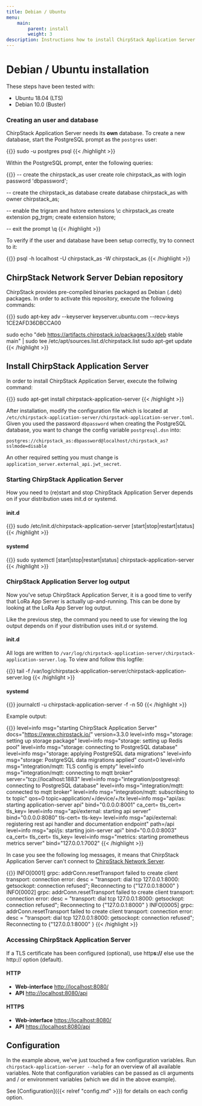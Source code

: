 ```yaml
---
title: Debian / Ubuntu
menu:
    main:
        parent: install
        weight: 3
description: Instructions how to install ChirpStack Application Server on a Debian or Ubuntu based Linux installation.
---
```


# Debian / Ubuntu installation

These steps have been tested with:

* Ubuntu 18.04 (LTS)
* Debian 10.0 (Buster)

### Creating an user and database

ChirpStack Application Server needs its **own** database. To create a new database,
start the PostgreSQL prompt as the `postgres` user:

{{<highlight bash>}}
sudo -u postgres psql
{{< /highlight >}}

Within the PostgreSQL prompt, enter the following queries:

{{<highlight sql>}}
-- create the chirpstack_as user
create role chirpstack_as with login password 'dbpassword';

-- create the chirpstack_as database
create database chirpstack_as with owner chirpstack_as;

-- enable the trigram and hstore extensions
\c chirpstack_as
create extension pg_trgm;
create extension hstore;

-- exit the prompt
\q
{{< /highlight >}}

To verify if the user and database have been setup correctly, try to connect
to it:

{{<highlight bash>}}
psql -h localhost -U chirpstack_as -W chirpstack_as
{{< /highlight >}}

## ChirpStack Network Server Debian repository

ChirpStack provides pre-compiled binaries packaged as Debian (.deb)
packages. In order to activate this repository, execute the following
commands:

{{<highlight bash>}}
sudo apt-key adv --keyserver keyserver.ubuntu.com --recv-keys 1CE2AFD36DBCCA00

sudo echo "deb https://artifacts.chirpstack.io/packages/3.x/deb stable main" | sudo tee /etc/apt/sources.list.d/chirpstack.list
sudo apt-get update
{{< /highlight >}}

## Install ChirpStack Application Server

In order to install ChirpStack Application Server, execute the follwing command:

{{<highlight bash>}}
sudo apt-get install chirpstack-application-server
{{< /highlight >}}

After installation, modify the configuration file which is located at
`/etc/chirpstack-application-server/chirpstack-application-server.toml`. Given you used the password `dbpassword` when
creating the PostgreSQL database, you want to change the config variable
`postgresql.dsn` into:

`postgres://chirpstack_as:dbpassword@localhost/chirpstack_as?sslmode=disable`

An other required setting you must change is `application_server.external_api.jwt_secret`.

### Starting ChirpStack Application Server

How you need to (re)start and stop ChirpStack Application Server depends on if your
distribution uses init.d or systemd.

#### init.d

{{<highlight bash>}}
sudo /etc/init.d/chirpstack-application-server [start|stop|restart|status]
{{< /highlight >}}

#### systemd

{{<highlight bash>}}
sudo systemctl [start|stop|restart|status] chirpstack-application-server
{{< /highlight >}}

### ChirpStack Application Server log output

Now you've setup ChirpStack Application Server, it is a good time to verify that LoRa App
Server is actually up-and-running. This can be done by looking at the LoRa
App Server log output.

Like the previous step, the command you need to use for viewing the
log output depends on if your distribution uses init.d or systemd.

#### init.d

All logs are written to `/var/log/chirpstack-application-server/chirpstack-application-server.log`.
To view and follow this logfile:

{{<highlight bash>}}
tail -f /var/log/chirpstack-application-server/chirpstack-application-server.log
{{< /highlight >}}

#### systemd

{{<highlight bash>}}
journalctl -u chirpstack-application-server -f -n 50
{{< /highlight >}}

Example output:

{{<highlight text>}}
level=info msg="starting ChirpStack Application Server" docs="https://www.chirpstack.io/" version=3.3.0
level=info msg="storage: setting up storage package"
level=info msg="storage: setting up Redis pool"
level=info msg="storage: connecting to PostgreSQL database"
level=info msg="storage: applying PostgreSQL data migrations"
level=info msg="storage: PostgreSQL data migrations applied" count=0
level=info msg="integration/mqtt: TLS config is empty"
level=info msg="integration/mqtt: connecting to mqtt broker" server="tcp://localhost:1883"
level=info msg="integration/postgresql: connecting to PostgreSQL database"
level=info msg="integration/mqtt: connected to mqtt broker"
level=info msg="integration/mqtt: subscribing to tx topic" qos=0 topic=application/+/device/+/tx
level=info msg="api/as: starting application-server api" bind="0.0.0.0:8001" ca_cert= tls_cert= tls_key=
level=info msg="api/external: starting api server" bind="0.0.0.0:8080" tls-cert= tls-key=
level=info msg="api/external: registering rest api handler and documentation endpoint" path=/api
level=info msg="api/js: starting join-server api" bind="0.0.0.0:8003" ca_cert= tls_cert= tls_key=
level=info msg="metrics: starting prometheus metrics server" bind="127.0.0.1:7002"
{{< /highlight >}}

In case you see the following log messages, it means that ChirpStack Application Server
can't connect to [ChirpStack Network Server](https://www.chirpstack.io/network-server/).

{{<highlight text>}}
INFO[0001] grpc: addrConn.resetTransport failed to create client transport: connection error: desc = "transport: dial tcp 127.0.0.1:8000: getsockopt: connection refused"; Reconnecting to {"127.0.0.1:8000" <nil>}
INFO[0002] grpc: addrConn.resetTransport failed to create client transport: connection error: desc = "transport: dial tcp 127.0.0.1:8000: getsockopt: connection refused"; Reconnecting to {"127.0.0.1:8000" <nil>}
INFO[0005] grpc: addrConn.resetTransport failed to create client transport: connection error: desc = "transport: dial tcp 127.0.0.1:8000: getsockopt: connection refused"; Reconnecting to {"127.0.0.1:8000" <nil>}
{{< /highlight >}}

### Accessing ChirpStack Application Server

If a TLS certificate has been configured (optional), use http**s://**
else use the http:// option (default).

#### HTTP

* **Web-interface** [http://localhost:8080/](http://localhost:8080/)
* **API** [http://localhost:8080/api](http://localhost:8080/api)

#### HTTPS

* **Web-interface** [https://localhost:8080/](https://localhost:8080/)
* **API** [https://localhost:8080/api](https://localhost:8080/api)

## Configuration

In the example above, we've just touched a few configuration variables.
Run `chirpstack-application-server --help` for an overview of all available variables. Note
that configuration variables can be passed as cli arguments and / or environment
variables (which we did in the above example).

See [Configuration]({{< relref "config.md" >}}) for details on each config option.
